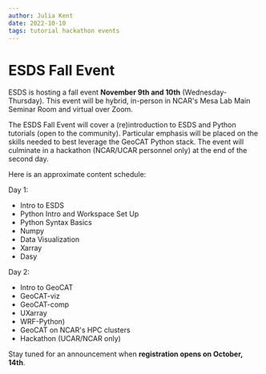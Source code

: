 ```yaml
---
author: Julia Kent
date: 2022-10-10
tags: tutorial hackathon events
---
```


# ESDS Fall Event

ESDS is hosting a fall event **November 9th and 10th** (Wednesday-Thursday). This event will be hybrid, in-person in NCAR's Mesa Lab Main Seminar Room and virtual over Zoom.

The ESDS Fall Event will cover a (re)introduction to ESDS and Python tutorials (open to the community). Particular emphasis will be placed on the skills needed to best leverage the GeoCAT Python stack. The event will culminate in a hackathon (NCAR/UCAR personnel only) at the end of the second day.

Here is an approximate content schedule:

Day 1:

- Intro to ESDS
- Python Intro and Workspace Set Up
- Python Syntax Basics
- Numpy
- Data Visualization
- Xarray
- Dasy

Day 2:

- Intro to GeoCAT
- GeoCAT-viz
- GeoCAT-comp
- UXarray
- WRF-Python)
- GeoCAT on NCAR's HPC clusters
- Hackathon (UCAR/NCAR only)

Stay tuned for an announcement when **registration opens on October, 14th**.
